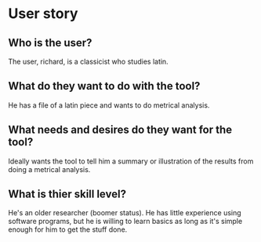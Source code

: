 # User story
## Who is the user? 
The user, richard, is a classicist who studies latin. 
## What do they want to do with the tool? 
He has a file of a latin piece and wants to do metrical analysis.  
## What needs and desires do they want for the tool?
Ideally wants the tool to tell him a summary or illustration of the results from doing a metrical analysis. 
## What is thier skill level? 
He's an older researcher (boomer status). He has little experience using software programs, but he is willing to learn basics as long as it's simple enough for him to get the stuff done.  
